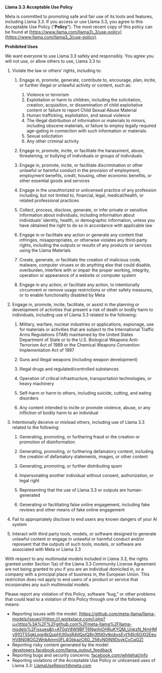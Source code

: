 **Llama 3.3** **Acceptable Use Policy**

Meta is committed to promoting safe and fair use of its tools and features, including Llama 3.3. If you access or use Llama 3.3, you agree to this Acceptable Use Policy (“**Policy**”). The most recent copy of this policy can be found at [https://www.llama.com/llama3\_3/use-policy](https://www.llama.com/llama3_3/use-policy).

**Prohibited Uses**

We want everyone to use Llama 3.3 safely and responsibly. You agree you will not use, or allow others to use, Llama 3.3 to:

1. Violate the law or others’ rights, including to:

   1. Engage in, promote, generate, contribute to, encourage, plan, incite, or further illegal or unlawful activity or content, such as:  
      1. Violence or terrorism  
      2. Exploitation or harm to children, including the solicitation, creation, acquisition, or dissemination of child exploitative content or failure to report Child Sexual Abuse Material  
      3. Human trafficking, exploitation, and sexual violence  
      4. The illegal distribution of information or materials to minors, including obscene materials, or failure to employ legally required age-gating in connection with such information or materials.  
      5. Sexual solicitation  
      6. Any other criminal activity

   2. Engage in, promote, incite, or facilitate the harassment, abuse, threatening, or bullying of individuals or groups of individuals

   3. Engage in, promote, incite, or facilitate discrimination or other unlawful or harmful conduct in the provision of employment, employment benefits, credit, housing, other economic benefits, or other essential goods and services

   4. Engage in the unauthorized or unlicensed practice of any profession including, but not limited to, financial, legal, medical/health, or related professional practices

   5. Collect, process, disclose, generate, or infer private or sensitive information about individuals, including information about individuals’ identity, health, or demographic information, unless you have obtained the right to do so in accordance with applicable law

   6. Engage in or facilitate any action or generate any content that infringes, misappropriates, or otherwise violates any third-party rights, including the outputs or results of any products or services using the Llama Materials

   7. Create, generate, or facilitate the creation of malicious code, malware, computer viruses or do anything else that could disable, overburden, interfere with or impair the proper working, integrity, operation or appearance of a website or computer system

   8. Engage in any action, or facilitate any action, to intentionally circumvent or remove usage restrictions or other safety measures, or to enable functionality disabled by Meta 

2. Engage in, promote, incite, facilitate, or assist in the planning or development of activities that present a risk of death or bodily harm to individuals, including use of Llama 3.3 related to the following:

   1. Military, warfare, nuclear industries or applications, espionage, use for materials or activities that are subject to the International Traffic Arms Regulations (ITAR) maintained by the United States Department of State or to the U.S. Biological Weapons Anti-Terrorism Act of 1989 or the Chemical Weapons Convention Implementation Act of 1997

   2. Guns and illegal weapons (including weapon development)

   3. Illegal drugs and regulated/controlled substances

   4. Operation of critical infrastructure, transportation technologies, or heavy machinery

   5. Self-harm or harm to others, including suicide, cutting, and eating disorders

   6. Any content intended to incite or promote violence, abuse, or any infliction of bodily harm to an individual

3. Intentionally deceive or mislead others, including use of Llama 3.3 related to the following:

   1. Generating, promoting, or furthering fraud or the creation or promotion of disinformation

   2. Generating, promoting, or furthering defamatory content, including the creation of defamatory statements, images, or other content

   3. Generating, promoting, or further distributing spam

   4. Impersonating another individual without consent, authorization, or legal right

   5. Representing that the use of Llama 3.3 or outputs are human-generated

   6. Generating or facilitating false online engagement, including fake reviews and other means of fake online engagement 

4. Fail to appropriately disclose to end users any known dangers of your AI system

5. Interact with third party tools, models, or software designed to generate unlawful content or engage in unlawful or harmful conduct and/or represent that the outputs of such tools, models, or software are associated with Meta or Llama 3.3

With respect to any multimodal models included in Llama 3.3, the rights granted under Section 1(a) of the Llama 3.3 Community License Agreement are not being granted to you if you are an individual domiciled in, or a company with a principal place of business in, the European Union. This restriction does not apply to end users of a product or service that incorporates any such multimodal models.

Please report any violation of this Policy, software “bug,” or other problems that could lead to a violation of this Policy through one of the following means:

* Reporting issues with the model: [https://github.com/meta-llama/llama-models/issues](https://l.workplace.com/l.php?u=https%3A%2F%2Fgithub.com%2Fmeta-llama%2Fllama-models%2Fissues&h=AT0qV8W9BFT6NwihiOHRuKYQM_UnkzN_NmHMy91OT55gkLpgi4kQupHUl0ssR4dQsIQ8n3tfd0vtkobvsEvt1l4Ic6GXI2EeuHV8N08OG2WnbAmm0FL4ObkazC6G_256vN0lN9DsykCvCqGZ)  
* Reporting risky content generated by the model: [developers.facebook.com/llama\_output\_feedback](http://developers.facebook.com/llama_output_feedback)  
* Reporting bugs and security concerns: [facebook.com/whitehat/info](http://facebook.com/whitehat/info)  
* Reporting violations of the Acceptable Use Policy or unlicensed uses of Llama 3.3: LlamaUseReport@meta.com
